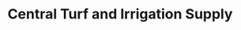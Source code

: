 ---
title: "Central Turf and Irrigation Supply"
url: /mamaroneck/central-turf-and-irrigation-supply/
shop: Landwirtschaftlich
---